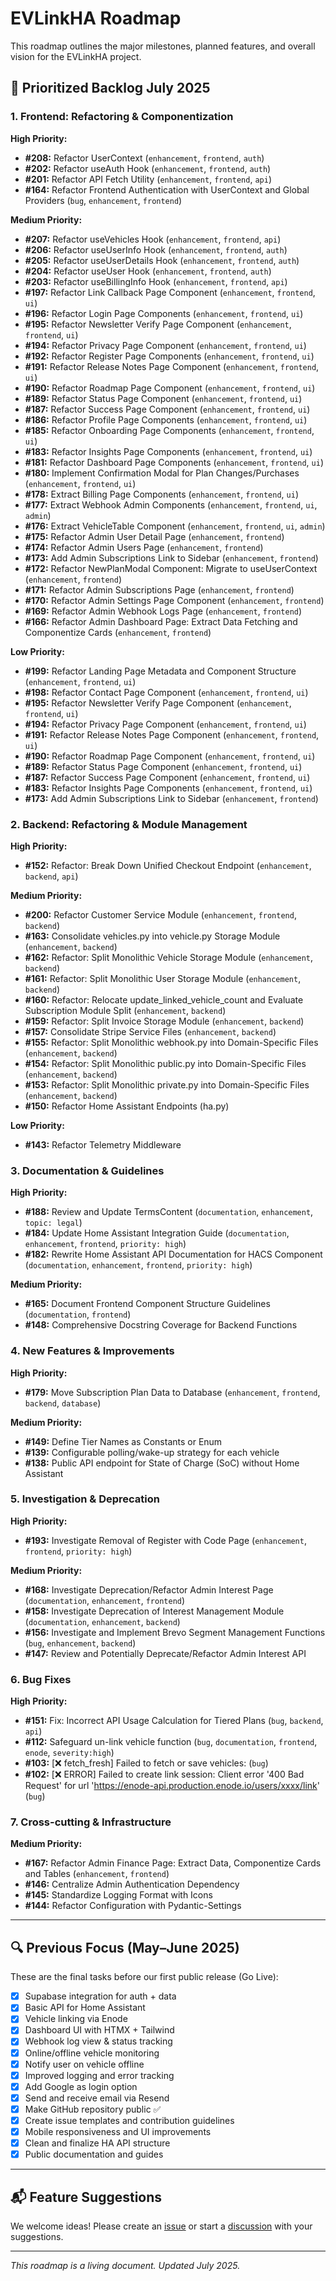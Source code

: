 # EVLinkHA Roadmap

This roadmap outlines the major milestones, planned features, and overall vision for the EVLinkHA project.

## 🚀 Prioritized Backlog July 2025

### 1. Frontend: Refactoring & Componentization

**High Priority:**
*   **#208:** Refactor UserContext (`enhancement`, `frontend`, `auth`)
*   **#202:** Refactor useAuth Hook (`enhancement`, `frontend`, `auth`)
*   **#201:** Refactor API Fetch Utility (`enhancement`, `frontend`, `api`)
*   **#164:** Refactor Frontend Authentication with UserContext and Global Providers (`bug`, `enhancement`, `frontend`)

**Medium Priority:**
*   **#207:** Refactor useVehicles Hook (`enhancement`, `frontend`, `api`)
*   **#206:** Refactor useUserInfo Hook (`enhancement`, `frontend`, `auth`)
*   **#205:** Refactor useUserDetails Hook (`enhancement`, `frontend`, `auth`)
*   **#204:** Refactor useUser Hook (`enhancement`, `frontend`, `auth`)
*   **#203:** Refactor useBillingInfo Hook (`enhancement`, `frontend`, `api`)
*   **#197:** Refactor Link Callback Page Component (`enhancement`, `frontend`, `ui`)
*   **#196:** Refactor Login Page Components (`enhancement`, `frontend`, `ui`)
*   **#195:** Refactor Newsletter Verify Page Component (`enhancement`, `frontend`, `ui`)
*   **#194:** Refactor Privacy Page Component (`enhancement`, `frontend`, `ui`)
*   **#192:** Refactor Register Page Components (`enhancement`, `frontend`, `ui`)
*   **#191:** Refactor Release Notes Page Component (`enhancement`, `frontend`, `ui`)
*   **#190:** Refactor Roadmap Page Component (`enhancement`, `frontend`, `ui`)
*   **#189:** Refactor Status Page Component (`enhancement`, `frontend`, `ui`)
*   **#187:** Refactor Success Page Component (`enhancement`, `frontend`, `ui`)
*   **#186:** Refactor Profile Page Components (`enhancement`, `frontend`, `ui`)
*   **#185:** Refactor Onboarding Page Components (`enhancement`, `frontend`, `ui`)
*   **#183:** Refactor Insights Page Components (`enhancement`, `frontend`, `ui`)
*   **#181:** Refactor Dashboard Page Components (`enhancement`, `frontend`, `ui`)
*   **#180:** Implement Confirmation Modal for Plan Changes/Purchases (`enhancement`, `frontend`, `ui`)
*   **#178:** Extract Billing Page Components (`enhancement`, `frontend`, `ui`)
*   **#177:** Extract Webhook Admin Components (`enhancement`, `frontend`, `ui`, `admin`)
*   **#176:** Extract VehicleTable Component (`enhancement`, `frontend`, `ui`, `admin`)
*   **#175:** Refactor Admin User Detail Page (`enhancement`, `frontend`)
*   **#174:** Refactor Admin Users Page (`enhancement`, `frontend`)
*   **#173:** Add Admin Subscriptions Link to Sidebar (`enhancement`, `frontend`)
*   **#172:** Refactor NewPlanModal Component: Migrate to useUserContext (`enhancement`, `frontend`)
*   **#171:** Refactor Admin Subscriptions Page (`enhancement`, `frontend`)
*   **#170:** Refactor Admin Settings Page Component (`enhancement`, `frontend`)
*   **#169:** Refactor Admin Webhook Logs Page (`enhancement`, `frontend`)
*   **#166:** Refactor Admin Dashboard Page: Extract Data Fetching and Componentize Cards (`enhancement`, `frontend`)

**Low Priority:**
*   **#199:** Refactor Landing Page Metadata and Component Structure (`enhancement`, `frontend`, `ui`)
*   **#198:** Refactor Contact Page Component (`enhancement`, `frontend`, `ui`)
*   **#195:** Refactor Newsletter Verify Page Component (`enhancement`, `frontend`, `ui`)
*   **#194:** Refactor Privacy Page Component (`enhancement`, `frontend`, `ui`)
*   **#191:** Refactor Release Notes Page Component (`enhancement`, `frontend`, `ui`)
*   **#190:** Refactor Roadmap Page Component (`enhancement`, `frontend`, `ui`)
*   **#189:** Refactor Status Page Component (`enhancement`, `frontend`, `ui`)
*   **#187:** Refactor Success Page Component (`enhancement`, `frontend`, `ui`)
*   **#183:** Refactor Insights Page Components (`enhancement`, `frontend`, `ui`)
*   **#173:** Add Admin Subscriptions Link to Sidebar (`enhancement`, `frontend`)

### 2. Backend: Refactoring & Module Management

**High Priority:**
*   **#152:** Refactor: Break Down Unified Checkout Endpoint (`enhancement`, `backend`, `api`)

**Medium Priority:**
*   **#200:** Refactor Customer Service Module (`enhancement`, `frontend`, `backend`)
*   **#163:** Consolidate vehicles.py into vehicle.py Storage Module (`enhancement`, `backend`)
*   **#162:** Refactor: Split Monolithic Vehicle Storage Module (`enhancement`, `backend`)
*   **#161:** Refactor: Split Monolithic User Storage Module (`enhancement`, `backend`)
*   **#160:** Refactor: Relocate update_linked_vehicle_count and Evaluate Subscription Module Split (`enhancement`, `backend`)
*   **#159:** Refactor: Split Invoice Storage Module (`enhancement`, `backend`)
*   **#157:** Consolidate Stripe Service Files (`enhancement`, `backend`)
*   **#155:** Refactor: Split Monolithic webhook.py into Domain-Specific Files (`enhancement`, `backend`)
*   **#154:** Refactor: Split Monolithic public.py into Domain-Specific Files (`enhancement`, `backend`)
*   **#153:** Refactor: Split Monolithic private.py into Domain-Specific Files (`enhancement`, `backend`)
*   **#150:** Refactor Home Assistant Endpoints (ha.py)

**Low Priority:**
*   **#143:** Refactor Telemetry Middleware

### 3. Documentation & Guidelines

**High Priority:**
*   **#188:** Review and Update TermsContent (`documentation`, `enhancement`, `topic: legal`)
*   **#184:** Update Home Assistant Integration Guide (`documentation`, `enhancement`, `frontend`, `priority: high`)
*   **#182:** Rewrite Home Assistant API Documentation for HACS Component (`documentation`, `enhancement`, `frontend`, `priority: high`)

**Medium Priority:**
*   **#165:** Document Frontend Component Structure Guidelines (`documentation`, `frontend`)
*   **#148:** Comprehensive Docstring Coverage for Backend Functions

### 4. New Features & Improvements

**High Priority:**
*   **#179:** Move Subscription Plan Data to Database (`enhancement`, `frontend`, `backend`, `database`)

**Medium Priority:**
*   **#149:** Define Tier Names as Constants or Enum
*   **#139:** Configurable polling/wake-up strategy for each vehicle
*   **#138:** Public API endpoint for State of Charge (SoC) without Home Assistant

### 5. Investigation & Deprecation

**High Priority:**
*   **#193:** Investigate Removal of Register with Code Page (`enhancement`, `frontend`, `priority: high`)

**Medium Priority:**
*   **#168:** Investigate Deprecation/Refactor Admin Interest Page (`documentation`, `enhancement`, `frontend`)
*   **#158:** Investigate Deprecation of Interest Management Module (`documentation`, `enhancement`, `backend`)
*   **#156:** Investigate and Implement Brevo Segment Management Functions (`bug`, `enhancement`, `backend`)
*   **#147:** Review and Potentially Deprecate/Refactor Admin Interest API

### 6. Bug Fixes

**High Priority:**
*   **#151:** Fix: Incorrect API Usage Calculation for Tiered Plans (`bug`, `backend`, `api`)
*   **#112:** Safeguard un-link vehicle function (`bug`, `documentation`, `frontend`, `enode`, `severity:high`)
*   **#103:** [❌ fetch_fresh] Failed to fetch or save vehicles: (`bug`)
*   **#102:** [❌ ERROR] Failed to create link session: Client error '400 Bad Request' for url 'https://enode-api.production.enode.io/users/xxxx/link' (`bug`)

### 7. Cross-cutting & Infrastructure

**Medium Priority:**
*   **#167:** Refactor Admin Finance Page: Extract Data, Componentize Cards and Tables (`enhancement`, `frontend`)
*   **#146:** Centralize Admin Authentication Dependency
*   **#145:** Standardize Logging Format with Icons
*   **#144:** Refactor Configuration with Pydantic-Settings

---

## 🔍 Previous Focus (May–June 2025)

These are the final tasks before our first public release (Go Live):

* [x] Supabase integration for auth + data
* [x] Basic API for Home Assistant
* [x] Vehicle linking via Enode
* [x] Dashboard UI with HTMX + Tailwind
* [x] Webhook log view & status tracking
* [x] Online/offline vehicle monitoring
* [x] Notify user on vehicle offline
* [x] Improved logging and error tracking
* [x] Add Google as login option
* [x] Send and receive email via Resend
* [x] Make GitHub repository public ✅
* [x] Create issue templates and contribution guidelines
* [x] Mobile responsiveness and UI improvements
* [x] Clean and finalize HA API structure
* [x] Public documentation and guides

---

## 📬 Feature Suggestions

We welcome ideas! Please create an [issue](https://github.com/rogasp/evlink-backend/issues) or start a [discussion](https://github.com/rogasp/evlink-backend/discussions) with your suggestions.

---

*This roadmap is a living document. Updated July 2025.*